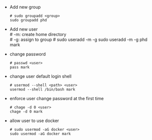 - Add new group

      # sudo groupadd <group>
      sudo groupadd phd

- Add new user  
      # -m: create home directory  
      # -g: assign to group
      # sudo useradd -m -g <group> <user>
      sudo useradd -m -g phd mark

- change password

      # passwd <user>
      pass mark

- change user default login shell

      # usermod --shell <path> <user>
      usermod --shell /bin/bash mark

- enforce user change password at the first time

      # chage -d 0 <user>
      chage -d 0 mark

- allow user to  use docker

      # sudo usermod -aG docker <user>
      sudo usermod -aG docker mark
